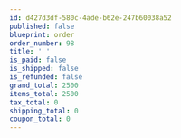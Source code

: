 ```yaml
---
id: d427d3df-580c-4ade-b62e-247b60038a52
published: false
blueprint: order
order_number: 98
title: ' '
is_paid: false
is_shipped: false
is_refunded: false
grand_total: 2500
items_total: 2500
tax_total: 0
shipping_total: 0
coupon_total: 0
---
```

